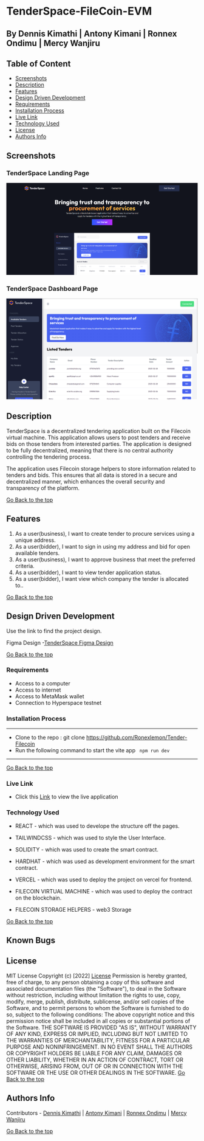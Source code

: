 # TenderSpace-FileCoin-EVM
## By Dennis Kimathi | Antony Kimani | Ronnex Ondimu | Mercy Wanjiru

 ## Table of Content
 - [Screenshots](#screenshots)
 - [Description](#description)
 - [Features](#features)
 - [Design Driven Development](#Design-Driven-Development)
 - [Requirements](#requirements)
 - [Installation Process](#installation-Process)
 - [Live Link](#Live-Link)
 - [Technology  Used](#technology-Used)
 - [License](#license)
 - [Authors Info](#Authors-Info)


## Screenshots
### TenderSpace Landing Page
 ![image](client\screenshots\Screenshot_20230227_010243.png)

### TenderSpace Dashboard Page
 ![image](client\screenshots\Screenshot_20230227_010441.png)


## Description
<p>TenderSpace is a decentralized tendering application built on the Filecoin virtual machine. This application allows users to post tenders and receive bids on those tenders from interested parties. The application is designed to be fully decentralized, meaning that there is no central authority controlling the tendering process.

The application uses Filecoin storage helpers to store information related to tenders and bids. This ensures that all data is stored in a secure and decentralized manner, which enhances the overall security and transparency of the platform.</p>

[Go Back to the top](#TenderSpace-FileCoin-EVM)
## Features
1. As a user(business), I want to create tender to procure services using a unique address.
2. As a user(bidder), I want to sign in using my address and bid for open available tenders.
3. As a user(business), I want to approve business that meet the preferred criteria.
4. As a user(bidder), I want to view tender application status.
4. As a user(bidder), I want view which company the tender is allocated to..


[Go Back to the top](#TenderSpace-FileCoin-EVM)

## Design Driven Development

Use the link to find the project design.

Figma Design -[TenderSpace Figma Design](https://www.figma.com/file/p54qsIBUhPAANgWbnhlkIl/Filecoin?node-id=3%3A2&t=0Ur148Ag139NmPsL-1)

[Go Back to the top](#TenderSpace-FileCoin-EVM)

 ###  Requirements
 * Access to  a computer 
 * Access to internet
 * Access to MetaMask wallet
 * Connection to Hyperspace testnet

 ### Installation Process
 ****
* Clone to the repo : git clone https://github.com/Ronexlemon/Tender-Filecoin
* Run the following command to start the vite app ``` npm run dev```

 ****
 [Go Back to the top](#TenderSpace-FileCoin-EVM)

### Live Link
- Click this [Link](https://tender-filecoin.vercel.app/) to view the live application

### Technology  Used
* REACT - which was used to develope the structure off the pages.

* TAILWINDCSS - which was used to style the User Interface.
* SOLIDITY - which was used to create the smart contract.
* HARDHAT - which was used as development environment for the smart contract.
* VERCEL - which was used to deploy the project on vercel for frontend.
* FILECOIN VIRTUAL MACHINE - which was used to deploy the contract on the blockchain.
* FILECOIN STORAGE HELPERS - web3 Storage

[Go Back to the top](#TenderSpace-FileCoin-EVM)

## Known Bugs


## License
MIT License
Copyright (c) [2022] [License](LICENSE.txt)
Permission is hereby granted, free of charge, to any person obtaining a copy
of this software and associated documentation files (the "Software"), to deal
in the Software without restriction, including without limitation the rights
to use, copy, modify, merge, publish, distribute, sublicense, and/or sell
copies of the Software, and to permit persons to whom the Software is
furnished to do so, subject to the following conditions:
The above copyright notice and this permission notice shall be included in all
copies or substantial portions of the Software.
THE SOFTWARE IS PROVIDED "AS IS", WITHOUT WARRANTY OF ANY KIND, EXPRESS OR
IMPLIED, INCLUDING BUT NOT LIMITED TO THE WARRANTIES OF MERCHANTABILITY,
FITNESS FOR A PARTICULAR PURPOSE AND NONINFRINGEMENT. IN NO EVENT SHALL THE
AUTHORS OR COPYRIGHT HOLDERS BE LIABLE FOR ANY CLAIM, DAMAGES OR OTHER
LIABILITY, WHETHER IN AN ACTION OF CONTRACT, TORT OR OTHERWISE, ARISING FROM,
OUT OF OR IN CONNECTION WITH THE SOFTWARE OR THE USE OR OTHER DEALINGS IN THE
SOFTWARE.
[Go Back to the top](#TenderSpace-FileCoin-EVM)

## Authors Info
Contributors - [Dennis Kimathi](https://github.com/DennohKim) | 
[Antony Kimani](https://github.com/anthonykimani) | 
[Ronnex Ondimu](https://github.com/Ronexlemon) | 
[Mercy Wanjiru]()


[Go Back to the top](#TenderSpace-FileCoin-EVM)